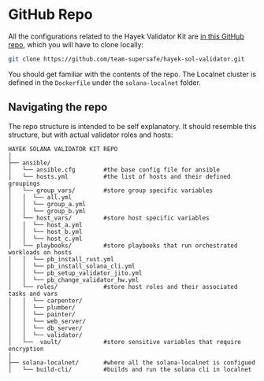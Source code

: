 # GitHub Repo

All the configurations related to the Hayek Validator Kit are [in this GitHub repo](https://github.com/team-supersafe/hayek-sol-validator.git), which you will have to clone locally:&#x20;

```bash
git clone https://github.com/team-supersafe/hayek-sol-validator.git
```

You should get familiar with the contents of the repo. The Localnet cluster is defined in the `Dockerfile` under the `solana-localnet` folder.

## Navigating the repo

The repo structure is intended to be self explanatory. It should resemble this structure, but with actual validator roles and hosts:

```
HAYEK SOLANA VALIDATOR KIT REPO
│
├── ansible/
│   └── ansible.cfg        #the base config file for ansible
│   └── hosts.yml          #the list of hosts and their defined groupings
│   └── group_vars/        #store group specific variables
│   │  └── all.yml
│   │  └── group_a.yml
│   │  └── group_b.yml
│   └── host_vars/         #store host specific variables
│   │  └── host_a.yml
│   │  └── host_b.yml
│   │  └── host_c.yml
│   └── playbooks/         #store playbooks that run orchestrated workloads on hosts
│   │  └── pb_install_rust.yml     
│   │  └── pb_install_solana_cli.yml 
│   │  └── pb_setup_validator_jito.yml   
│   │  └── pb_change_validator_hw.yml      
│   └── roles/             #store host roles and their associated tasks and vars
│   │  └── carpenter/
│   │  └── plumber/
│   │  └── painter/
│   │  └── web_server/
│   │  └── db_server/
│   │  └── validator/
│   └──  vault/            #store sensitive variables that require encryption
│
├── solana-localnet/       #where all the solana-localnet is configued
│   └── build-cli/         #builds and run the solana cli in localnet 
```
